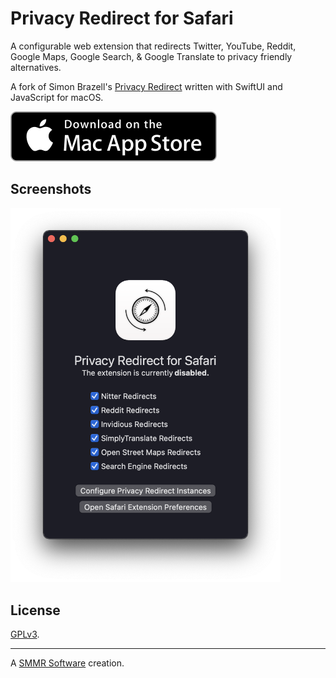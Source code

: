 # Privacy Redirect for Safari

A configurable web extension that redirects Twitter, YouTube, Reddit,
Google Maps, Google Search, & Google Translate to privacy friendly
alternatives.

A fork of Simon Brazell's [Privacy Redirect][fork] written with SwiftUI
and JavaScript for macOS.

[![](./assets/macappstore.svg)][App Store]

## Screenshots

<img width="432" src="/macos.png" alt="Privacy Redirect for Safari on macOS">

## License

[GPLv3](COPYING).

***

A [SMMR Software] creation.

[fork]: https://github.com/SimonBrazell/privacy-redirect
[App Store]: https://apps.apple.com/us/app/privacy-redirect/id1578144015
[SMMR Software]: https://smmr.software/
